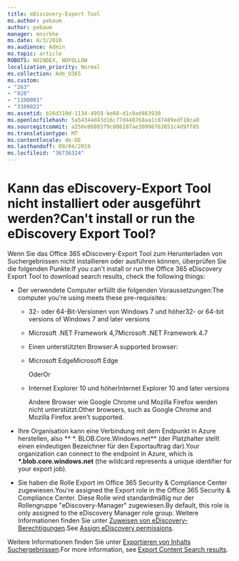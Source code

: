 ```yaml
---
title: eDiscovery-Export Tool
ms.author: pebaum
author: pebaum
manager: mnirkhe
ms.date: 8/3/2018
ms.audience: Admin
ms.topic: article
ROBOTS: NOINDEX, NOFOLLOW
localization_priority: Normal
ms.collection: Adm_O365
ms.custom:
- "263"
- "928"
- "1100001"
- "3100022"
ms.assetid: b16d310d-1134-4959-be68-d1c0ad463930
ms.openlocfilehash: 5a54344d43d16c77d440768aa1c87489edf10ca0
ms.sourcegitcommit: a256e8680379c006287ae30996763051c4d9ff85
ms.translationtype: MT
ms.contentlocale: de-DE
ms.lasthandoff: 09/04/2019
ms.locfileid: "36736324"
---
```

# <a name="cant-install-or-run-the-ediscovery-export-tool"></a><span data-ttu-id="d6674-102">Kann das eDiscovery-Export Tool nicht installiert oder ausgeführt werden?</span><span class="sxs-lookup"><span data-stu-id="d6674-102">Can't install or run the eDiscovery Export Tool?</span></span>

<span data-ttu-id="d6674-103">Wenn Sie das Office 365 eDiscovery-Export Tool zum Herunterladen von Suchergebnissen nicht installieren oder ausführen können, überprüfen Sie die folgenden Punkte:</span><span class="sxs-lookup"><span data-stu-id="d6674-103">If you can't install or run the Office 365 eDiscovery Export Tool to download search results, check the following things:</span></span>
  
- <span data-ttu-id="d6674-104">Der verwendete Computer erfüllt die folgenden Voraussetzungen:</span><span class="sxs-lookup"><span data-stu-id="d6674-104">The computer you're using meets these pre-requisites:</span></span>

  - <span data-ttu-id="d6674-105">32- oder 64-Bit-Versionen von Windows 7 und höher</span><span class="sxs-lookup"><span data-stu-id="d6674-105">32- or 64-bit versions of Windows 7 and later versions</span></span>

  - <span data-ttu-id="d6674-106">Microsoft .NET Framework 4,7</span><span class="sxs-lookup"><span data-stu-id="d6674-106">Microsoft .NET Framework 4.7</span></span>

  - <span data-ttu-id="d6674-107">Einen unterstützten Browser:</span><span class="sxs-lookup"><span data-stu-id="d6674-107">A supported browser:</span></span>

  - <span data-ttu-id="d6674-108">Microsoft Edge</span><span class="sxs-lookup"><span data-stu-id="d6674-108">Microsoft Edge</span></span>

    <span data-ttu-id="d6674-109">Oder</span><span class="sxs-lookup"><span data-stu-id="d6674-109">Or</span></span>

  - <span data-ttu-id="d6674-110">Internet Explorer 10 und höher</span><span class="sxs-lookup"><span data-stu-id="d6674-110">Internet Explorer 10 and later versions</span></span>

    <span data-ttu-id="d6674-111">Andere Browser wie Google Chrome und Mozilla Firefox werden nicht unterstützt.</span><span class="sxs-lookup"><span data-stu-id="d6674-111">Other browsers, such as Google Chrome and Mozilla Firefox aren't supported.</span></span>

- <span data-ttu-id="d6674-112">Ihre Organisation kann eine Verbindung mit dem Endpunkt in Azure herstellen, also \*\* \*. BLOB.Core.Windows.net\*\* (der Platzhalter stellt einen eindeutigen Bezeichner für den Exportauftrag dar).</span><span class="sxs-lookup"><span data-stu-id="d6674-112">Your organization can connect to the endpoint in Azure, which is **\*.blob.core.windows.net** (the wildcard represents a unique identifier for your export job).</span></span>

- <span data-ttu-id="d6674-113">Sie haben die Rolle Export im Office 365 Security &amp; Compliance Center zugewiesen.</span><span class="sxs-lookup"><span data-stu-id="d6674-113">You're assigned the Export role in the Office 365 Security &amp; Compliance Center.</span></span> <span data-ttu-id="d6674-114">Diese Rolle wird standardmäßig nur der Rollengruppe "eDiscovery-Manager" zugewiesen.</span><span class="sxs-lookup"><span data-stu-id="d6674-114">By default, this role is only assigned to the eDiscovery Manager role group.</span></span> <span data-ttu-id="d6674-115">Weitere Informationen finden Sie unter [Zuweisen von eDiscovery-Berechtigungen](https://docs.microsoft.com/office365/securitycompliance/assign-ediscovery-permissions).</span><span class="sxs-lookup"><span data-stu-id="d6674-115">See [Assign eDiscovery permissions](https://docs.microsoft.com/office365/securitycompliance/assign-ediscovery-permissions).</span></span>

<span data-ttu-id="d6674-116">Weitere Informationen finden Sie unter [Exportieren von Inhalts Suchergebnissen](https://docs.microsoft.com/office365/securitycompliance/export-search-results).</span><span class="sxs-lookup"><span data-stu-id="d6674-116">For more information, see [Export Content Search results](https://docs.microsoft.com/office365/securitycompliance/export-search-results).</span></span>
  